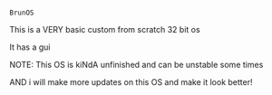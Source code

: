                                                                       BrunOS



This is a VERY basic custom from scratch 32 bit os

It has a gui


NOTE: This OS is kiNdA unfinished and can be unstable some times


AND i will make more updates on this OS and make it look better!
